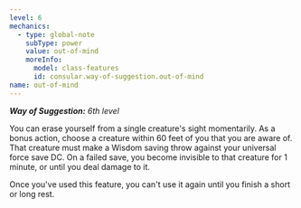 ```yaml
---
level: 6
mechanics:
  - type: global-note
    subType: power
    value: out-of-mind
    moreInfo:
      model: class-features
      id: consular.way-of-suggestion.out-of-mind
name: out-of-mind
---
```

_**Way of Suggestion:** 6th level_
You can erase yourself from a single creature's sight momentarily. As a bonus action, choose a creature within 60 feet of you that you are aware of. That creature must make a  Wisdom saving throw against your universal force save DC. On a failed save, you become invisible to that creature for 1 minute, or until you deal damage to it.
Once you've used this feature, you can't use it again until you finish a short or long rest.